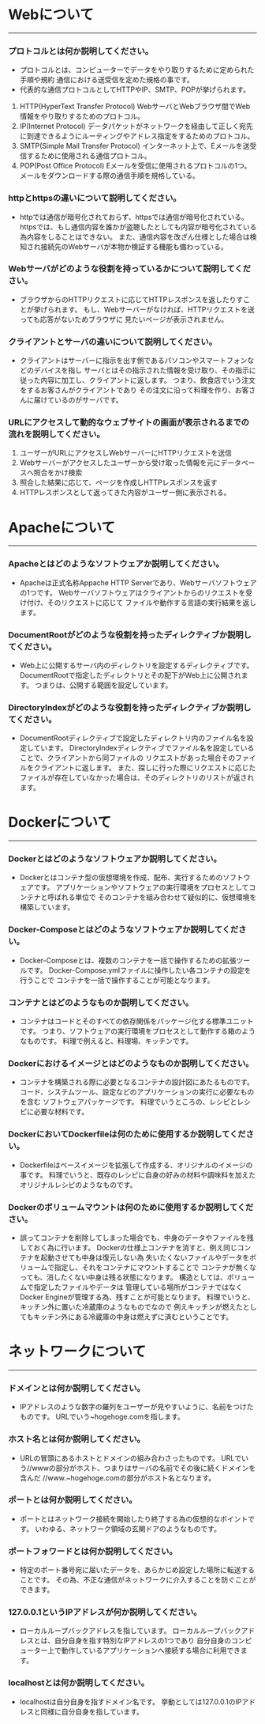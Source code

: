 # Webについて
---
### プロトコルとは何か説明してください。

* プロトコルとは、コンピューターでデータをやり取りするために定められた手順や規約
通信における送受信を定めた規格の事です。
* 代表的な通信プロトコルとしてHTTPやIP、SMTP、POPが挙げられます。
1. HTTP(HyperText Transfer Protocol)
WebサーバとWebブラウザ間でWeb情報をやり取りするためのプロトコル。
2. IP(Internet Protocol)
データパケットがネットワークを経由して正しく宛先に到達できるようにルーティングやアドレス指定をするためのプロトコル。
3. SMTP(Simple Mail Transfer Protocol)
インターネット上で、Eメールを送受信するために使用される通信プロトコル。
4. POP(Post Office Protocol)
Eメールを受信に使用されるプロトコルの1つ。メールをダウンロードする際の通信手順を規格している。

### httpとhttpsの違いについて説明してください。

* httpでは通信が暗号化されておらず、httpsでは通信が暗号化されている。
httpsでは、もし通信内容を誰かが盗聴したとしても内容が暗号化されている為内容をしることはできない。
また、通信内容を改ざん仕様とした場合は検知され接続先のWebサーバが本物か検証する機能も備わっている。

### Webサーバがどのような役割を持っているかについて説明してください。

* ブラウザからのHTTPリクエストに応じてHTTPレスポンスを返したりすことが挙げられます。
もし、Webサーバーがなければ、HTTPリクエストを送っても応答がないためブラウザに
見たいページが表示されません。

### クライアントとサーバの違いについて説明してください。

* クライアントはサーバーに指示を出す側であるパソコンやスマートフォンなどのデバイスを指し
サーバとはその指示された情報を受け取り、その指示に従った内容に加工し、クライアントに返します。
つまり、飲食店でいう注文をするお客さんがクライアントであり
その注文に沿って料理を作り、お客さんに届けているのがサーバです。

### URLにアクセスして動的なウェブサイトの画面が表示されるまでの流れを説明してください。

1. ユーザーがURLにアクセスしWebサーバーにHTTPリクエストを送信
2. Webサーバーがアクセスしたユーザーから受け取った情報を元にデータベースへ照合をかけ検索
3. 照合した結果に応じて、ページを作成しHTTPレスポンスを返す
4. HTTPレスポンスとして返ってきた内容がユーザー側に表示される。

# Apacheについて
---
### Apacheとはどのようなソフトウェアか説明してください。

* Apacheは正式名称Appache HTTP Serverであり、Webサーバソフトウェアの1つです。
Webサーバソフトウェアはクライアントからのリクエストを受け付け、そのリクエストに応じて
ファイルや動作する言語の実行結果を返します。

### DocumentRootがどのような役割を持ったディレクティブか説明してください。

* Web上に公開するサーバ内のディレクトリを設定するディレクティブです。
DocumentRootで指定したディレクトリとその配下がWeb上に公開されます。
つまりは、公開する範囲を設定しています。

### DirectoryIndexがどのような役割を持ったディレクティブか説明してください。

* DocumentRootディレクティブで設定したディレクトリ内のファイル名を設定しています。
DirectoryIndexディレクティブでファイル名を設定していることで、クライアントから同ファイルの
リクエストがあった場合そのファイルをクライアントに返します。
また、探しに行った際にリクエストに応じたファイルが存在していなかった場合は、そのディレクトリのリストが返されます。


# Dockerについて
---
### Dockerとはどのようなソフトウェアか説明してください。

* Dockerとはコンテナ型の仮想環境を作成、配布、実行するためのソフトウェアです。
アプリケーションやソフトウェアの実行環境をプロセスとしてコンテナと呼ばれる単位で
そのコンテナを組み合わせて疑似的に、仮想環境を構築しています。

### Docker-Composeとはどのようなソフトウェアか説明してください。

* Docker-Composeとは、複数のコンテナを一括で操作するための拡張ツールです。
Docker-Compose.ymlファイルに操作したい各コンテナの設定を行うことで
コンテナを一括で操作することが可能となります。


### コンテナとはどのようなものか説明してください。

* コンテナはコードとそのすべての依存関係をパッケージ化する標準ユニットです。
つまり、ソフトウェアの実行環境をプロセスとして動作する箱のようなものです。
料理で例えると、料理場、キッチンです。

### Dockerにおけるイメージとはどのようなものか説明してください。

* コンテナを構築される際に必要となるコンテナの設計図にあたるものです。
コード、システムツール、設定などのアプリケーションの実行に必要なものを含む
ソフトウェアパッケージです。
料理でいうところの、レシピとレシピに必要な材料です。

### DockerにおいてDockerfileは何のために使用するか説明してください。

* Dockerfileはベースイメージを拡張して作成する、オリジナルのイメージの事です。
料理でいうと、既存のレシピに自身の好みの材料や調味料を加えた
オリジナルレシピのようなものです。

### Dockerのボリュームマウントは何のために使用するか説明してください。

* 誤ってコンテナを削除してしまった場合でも、中身のデータやファイルを残しておく為に行います。
Dockerの仕様上コンテナを消すと、例え同じコンテナを起動させても中身は復元しない為
失いたくないファイルやデータをボリュームで指定し、それをコンテナにマウントすることで
コンテナが無くなっても、消したくない中身は残る状態になります。
構造としては、ボリュームで指定したファイルやデータは
管理している場所がコンテナではなくDocker Engineが管理する為、残すことが可能となります。
料理でいうと、キッチン外に置いた冷蔵庫のようなものでなので
例えキッチンが燃えたとしてもキッチン外にある冷蔵庫の中身は燃えずに済むということです。


# ネットワークについて
---
### ドメインとは何か説明してください。

* IPアドレスのような数字の羅列をユーザーが見やすいように、名前をつけたものです。
URLでいう~hogehoge.comを指します。

### ホスト名とは何か説明してください。

* URLの冒頭にあるホストとドメインの組み合わさったものです。
URLでいう//wwwの部分がホスト、つまりはサーバの名前でその後に続くドメインを含んだ
//www.~hogehoge.comの部分がホスト名となります。

### ポートとは何か説明してください。

* ポートとはネットワーク接続を開始したり終了する為の仮想的なポイントです。
いわゆる、ネットワーク領域の玄関ドアのようなものです。

### ポートフォワードとは何か説明してください。

* 特定のポート番号宛に届いたデータを、あらかじめ設定した場所に転送することです。
その為、不正な通信がネットワークに介入することを防ぐことができます。

### 127.0.0.1というIPアドレスが何か説明してください。

* ローカルループバックアドレスを指しています。
ローカルループバックアドレスとは、自分自身を指す特別なIPアドレスの1つであり
自分自身のコンピューター上で動作しているアプリケーションへ接続する場合に利用できます。

### localhostとは何か説明してください。

* localhostは自分自身を指すドメイン名です。
挙動としては127.0.0.1のIPアドレスと同様に自分自身を指しています。



